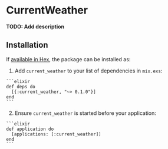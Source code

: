 # CurrentWeather

**TODO: Add description**

## Installation

If [available in Hex](https://hex.pm/docs/publish), the package can be installed as:

  1. Add `current_weather` to your list of dependencies in `mix.exs`:

    ```elixir
    def deps do
      [{:current_weather, "~> 0.1.0"}]
    end
    ```

  2. Ensure `current_weather` is started before your application:

    ```elixir
    def application do
      [applications: [:current_weather]]
    end
    ```

